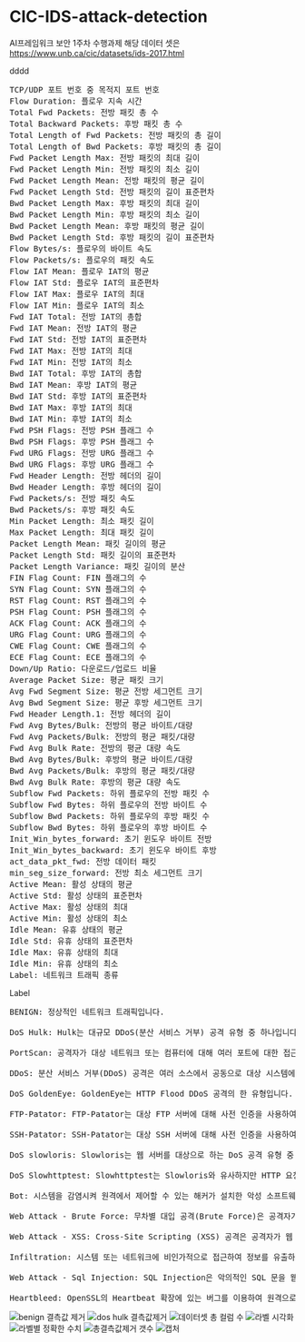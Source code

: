 # CIC-IDS-attack-detection
AI프레임워크 보안 1주차 수행과제
해당 데이터 셋은 https://www.unb.ca/cic/datasets/ids-2017.html

dddd
<pre>
TCP/UDP 포트 번호 중 목적지 포트 번호
Flow Duration: 플로우 지속 시간
Total Fwd Packets: 전방 패킷 총 수
Total Backward Packets: 후방 패킷 총 수
Total Length of Fwd Packets: 전방 패킷의 총 길이
Total Length of Bwd Packets: 후방 패킷의 총 길이
Fwd Packet Length Max: 전방 패킷의 최대 길이
Fwd Packet Length Min: 전방 패킷의 최소 길이
Fwd Packet Length Mean: 전방 패킷의 평균 길이
Fwd Packet Length Std: 전방 패킷의 길이 표준편차
Bwd Packet Length Max: 후방 패킷의 최대 길이
Bwd Packet Length Min: 후방 패킷의 최소 길이
Bwd Packet Length Mean: 후방 패킷의 평균 길이
Bwd Packet Length Std: 후방 패킷의 길이 표준편차
Flow Bytes/s: 플로우의 바이트 속도
Flow Packets/s: 플로우의 패킷 속도
Flow IAT Mean: 플로우 IAT의 평균
Flow IAT Std: 플로우 IAT의 표준편차
Flow IAT Max: 플로우 IAT의 최대
Flow IAT Min: 플로우 IAT의 최소
Fwd IAT Total: 전방 IAT의 총합
Fwd IAT Mean: 전방 IAT의 평균
Fwd IAT Std: 전방 IAT의 표준편차
Fwd IAT Max: 전방 IAT의 최대
Fwd IAT Min: 전방 IAT의 최소
Bwd IAT Total: 후방 IAT의 총합
Bwd IAT Mean: 후방 IAT의 평균
Bwd IAT Std: 후방 IAT의 표준편차
Bwd IAT Max: 후방 IAT의 최대
Bwd IAT Min: 후방 IAT의 최소
Fwd PSH Flags: 전방 PSH 플래그 수
Bwd PSH Flags: 후방 PSH 플래그 수
Fwd URG Flags: 전방 URG 플래그 수
Bwd URG Flags: 후방 URG 플래그 수
Fwd Header Length: 전방 헤더의 길이
Bwd Header Length: 후방 헤더의 길이
Fwd Packets/s: 전방 패킷 속도
Bwd Packets/s: 후방 패킷 속도
Min Packet Length: 최소 패킷 길이
Max Packet Length: 최대 패킷 길이
Packet Length Mean: 패킷 길이의 평균
Packet Length Std: 패킷 길이의 표준편차
Packet Length Variance: 패킷 길이의 분산
FIN Flag Count: FIN 플래그의 수
SYN Flag Count: SYN 플래그의 수 
RST Flag Count: RST 플래그의 수
PSH Flag Count: PSH 플래그의 수
ACK Flag Count: ACK 플래그의 수
URG Flag Count: URG 플래그의 수
CWE Flag Count: CWE 플래그의 수
ECE Flag Count: ECE 플래그의 수
Down/Up Ratio: 다운로드/업로드 비율
Average Packet Size: 평균 패킷 크기
Avg Fwd Segment Size: 평균 전방 세그먼트 크기
Avg Bwd Segment Size: 평균 후방 세그먼트 크기
Fwd Header Length.1: 전방 헤더의 길이
Fwd Avg Bytes/Bulk: 전방의 평균 바이트/대량
Fwd Avg Packets/Bulk: 전방의 평균 패킷/대량
Fwd Avg Bulk Rate: 전방의 평균 대량 속도
Bwd Avg Bytes/Bulk: 후방의 평균 바이트/대량
Bwd Avg Packets/Bulk: 후방의 평균 패킷/대량
Bwd Avg Bulk Rate: 후방의 평균 대량 속도
Subflow Fwd Packets: 하위 플로우의 전방 패킷 수
Subflow Fwd Bytes: 하위 플로우의 전방 바이트 수
Subflow Bwd Packets: 하위 플로우의 후방 패킷 수
Subflow Bwd Bytes: 하위 플로우의 후방 바이트 수
Init_Win_bytes_forward: 초기 윈도우 바이트 전방
Init_Win_bytes_backward: 초기 윈도우 바이트 후방
act_data_pkt_fwd: 전방 데이터 패킷
min_seg_size_forward: 전방 최소 세그먼트 크기
Active Mean: 활성 상태의 평균
Active Std: 활성 상태의 표준편차
Active Max: 활성 상태의 최대
Active Min: 활성 상태의 최소
Idle Mean: 유휴 상태의 평균
Idle Std: 유휴 상태의 표준편차
Idle Max: 유휴 상태의 최대
Idle Min: 유휴 상태의 최소
Label: 네트워크 트래픽 종류
</pre>

Label
<pre>
BENIGN: 정상적인 네트워크 트래픽입니다.
  
DoS Hulk: Hulk는 대규모 DDoS(분산 서비스 거부) 공격 유형 중 하나입니다. 이 유형의 공격은 대상 서버에 대량의 HTTP GET 또는 POST 요청을 보내어 서버 리소스를 고갈시키는 것을 목표로 합니다.
  
PortScan: 공격자가 대상 네트워크 또는 컴퓨터에 대해 여러 포트에 대한 접근 가능성을 탐지하는 시도를 수행합니다. 이는 네트워크 침입의 초기 단계로 사용될 수 있습니다.
  
DDoS: 분산 서비스 거부(DDoS) 공격은 여러 소스에서 공동으로 대상 시스템에 대량의 트래픽을 보내어 시스템을 다운시키는 공격입니다.
  
DoS GoldenEye: GoldenEye는 HTTP Flood DDoS 공격의 한 유형입니다. 이 유형의 공격은 다수의 공격자가 대상 서버에 대량의 HTTP GET 또는 POST 요청을 보내는 것을 목표로 합니다.
  
FTP-Patator: FTP-Patator는 대상 FTP 서버에 대해 사전 인증을 사용하여 암호를 찾는 공격입니다.
  
SSH-Patator: SSH-Patator는 대상 SSH 서버에 대해 사전 인증을 사용하여 암호를 찾는 공격입니다.
  
DoS slowloris: Slowloris는 웹 서버를 대상으로 하는 DoS 공격 유형 중 하나로, 공격자가 웹 서버에 여러 연결을 유지하고 연결을 끊지 않은 채로 보내는 요청을 보냄으로써 서버의 연결 가능한 스레드를 모두 점유하는 것을 목표로 합니다.
  
DoS Slowhttptest: Slowhttptest는 Slowloris와 유사하지만 HTTP 요청을 사용하여 웹 서버를 대상으로 하는 DoS 공격입니다.
  
Bot: 시스템을 감염시켜 원격에서 제어할 수 있는 해커가 설치한 악성 소프트웨어입니다.
  
Web Attack - Brute Force: 무차별 대입 공격(Brute Force)은 공격자가 사용자 이름 및 암호의 조합을 시도하여 시스템에 액세스하는 것을 목표로 합니다.
  
Web Attack - XSS: Cross-Site Scripting (XSS) 공격은 공격자가 웹 애플리케이션에 악성 스크립트를 삽입하여 사용자의 브라우저에서 실행되도록 하는 것을 목표로 합니다.
  
Infiltration: 시스템 또는 네트워크에 비인가적으로 접근하여 정보를 유출하려는 시도입니다.
  
Web Attack - Sql Injection: SQL Injection은 악의적인 SQL 문을 웹 애플리케이션의 입력 필드에 삽입하여 데이터베이스에 대한 액세스 권한을 부여하거나 데이터를 조작하는 공격입니다.
  
Heartbleed: OpenSSL의 Heartbeat 확장에 있는 버그를 이용하여 원격으로 시스템의 메모리를 읽는 공격입니다.
</pre>










![benign 결측값 제거](https://github.com/thejysplay/CIC-IDS-attack-detection/assets/101304095/fb470115-397c-41ad-a38d-516566250503)
![dos hulk 결측값제거](https://github.com/thejysplay/CIC-IDS-attack-detection/assets/101304095/43297baf-903a-443d-a4d0-c12a88271c28)
![데이터셋 총 컬럼 수](https://github.com/thejysplay/CIC-IDS-attack-detection/assets/101304095/311ca7ab-c5c2-42a3-87b6-062863018265)
![라벨 시각화](https://github.com/thejysplay/CIC-IDS-attack-detection/assets/101304095/9fbe9740-fc92-4729-8443-58e32107f334)
![라벨별 정확한 수치](https://github.com/thejysplay/CIC-IDS-attack-detection/assets/101304095/7887ef3b-9d3f-4255-867f-50c5d0d99cfc)
![총결측값제거 갯수](https://github.com/thejysplay/CIC-IDS-attack-detection/assets/101304095/b0b1c162-9323-4f5a-8a23-633c716b91d1)
![캡처](https://github.com/thejysplay/CIC-IDS-attack-detection/assets/101304095/08d1ca40-439e-4807-8dd0-125f64581334)
